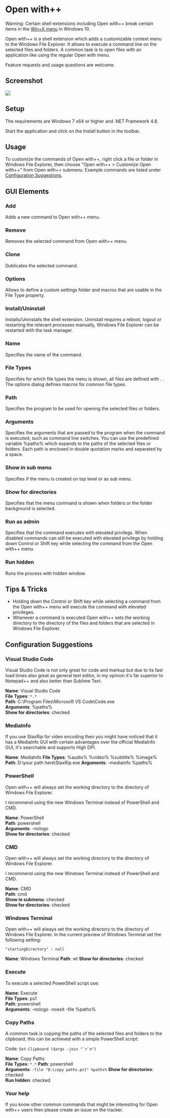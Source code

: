 
# Open with++

Warning: Certain shell extensions including Open with++ break certain items in the [Win+X menu](https://www.digitalcitizen.life/simple-questions-what-winx-menu-how-access-it) in Windows 10.

Open with++ is a shell extension which adds a customizable context menu to the Windows File Explorer. It allows to execute a command line on the selected files and folders. A common task is to open files with an application like using the regular Open with menu.

Feature requests and usage questions are welcome.

## Screenshot

![](https://raw.githubusercontent.com/stax76/OpenWithPlusPlus/master/Main.png)

## Setup

The requirements are Windows 7 x64 or higher and .NET Framework 4.8.

Start the application and click on the Install button in the toolbar.

## Usage

To customize the commands of Open with++, right click a file or folder in Windows File Explorer, then choose "Open with++ > Customize Open with++" from Open with++ submenu. Example commands are listed under [Configuration Suggestions](#configuration-suggestions).

## GUI Elements

### Add

Adds a new command to Open with++ menu.

### Remove

Removes the selected command from Open with++ menu.

### Clone

Dublicates the selected command.

### Options

Allows to define a custom settings folder and macros that are usable in the File Type property.

### Install/Uninstall

Installs/Uninstalls the shell extension. Uninstall requires a reboot, logout or restarting the relevant processes manually, Windows File Explorer can be restarted with the task manager.

### Name

Specifies the name of the command.

### File Types

Specifies for which file types the menu is shown, all files are defined with *.* . The options dialog defines macros for common file types.

### Path

Specifies the program to be used for opening the selected files or folders.

### Arguments

Specifies the arguments that are passed to the program when the command is executed, such as command line switches. You can use the predefined variable %paths% which expands to the paths of the selected files or folders. Each path is enclosed in double quotation marks and separated by a space.

### Show in sub menu

Specifies if the menu is created on top level or as sub menu.

### Show for directories

Specifies that the menu command is shown when folders or the folder background is selected.

### Run as admin

Specifies that the command executes with elevated privilegs. When disabled commands can still be executed with elevated privilegs by holding down Control or Shift key while selecting the command from the Open with++ menu.

### Run hidden

Runs the process with hidden window.

## Tips & Tricks

- Holding down the Control or Shift key while selecting a command from the Open with++ menu will execute the command with elevated privileges.
- Whenever a command is executed Open with++ sets the working directory to the directory of the files and folders that are selected in Windows File Explorer.

## Configuration Suggestions

### Visual Studio Code

Visual Studio Code is not only great for code and markup but due to its fast load times also great as general text editor, in my opinion it's far superior to Notepad++ and also better than Sublime Text.

**Name**: Visual Studio Code  
**File Types**: `*.*`  
**Path**: C:\Program Files\Microsoft VS Code\Code.exe  
**Arguments**: %paths%  
**Show for directories**: checked

### MediaInfo

If you use StaxRip for video encoding then you might have noticed that it has a MediaInfo GUI with certain advantages over the official MediaInfo GUI, it's searchable and supports High DPI.

**Name**: MediaInfo
**File Types**: %audio% %video% %subtitle% %image%
**Path**: D:\your path here\StaxRip.exe
**Arguments**: -mediainfo %paths%

### PowerShell

Open with++ will always set the working directory to the directory of Windows File Explorer.

I recommend using the new Windows Terminal instead of PowerShell and CMD.

**Name**: PowerShell  
**Path**: powershell  
**Arguments**: -nologo  
**Show for directories**: checked

### CMD

Open with++ will always set the working directory to the directory of Windows File Explorer.

I recommend using the new Windows Terminal instead of PowerShell and CMD.

**Name**: CMD  
**Path**: cmd  
**Show in submenu**: checked  
**Show for directories**: checked

### Windows Terminal

Open with++ will always set the working directory to the directory of Windows File Explorer. In the current preview of Windows Terminal set the following setting:

    "startingDirectory" : null

**Name**: Windows Terminal
**Path**: wt
**Show for directories**: checked

### Execute

To execute a selected PowerShell script use:

**Name**: Execute  
**File Types**: ps1  
**Path**: powershell  
**Arguments**: -nologo -noexit -file %paths%

### Copy Paths

A common task is copying the paths of the selected files and folders to the clipboard, this can be achieved with a simple PowerShell script:

Code:
```Set-Clipboard ($args -join "`r`n")```

**Name**: Copy Paths  
**File Types**: `*.*`
**Path**: powershell  
**Arguments**: `-file "D:\copy paths.ps1" %paths%`
**Show for directories**: checked  
**Run hidden**: checked

### Your help

If you know other common commands that might be interesting for Open with++ users then please create an issue on the tracker.